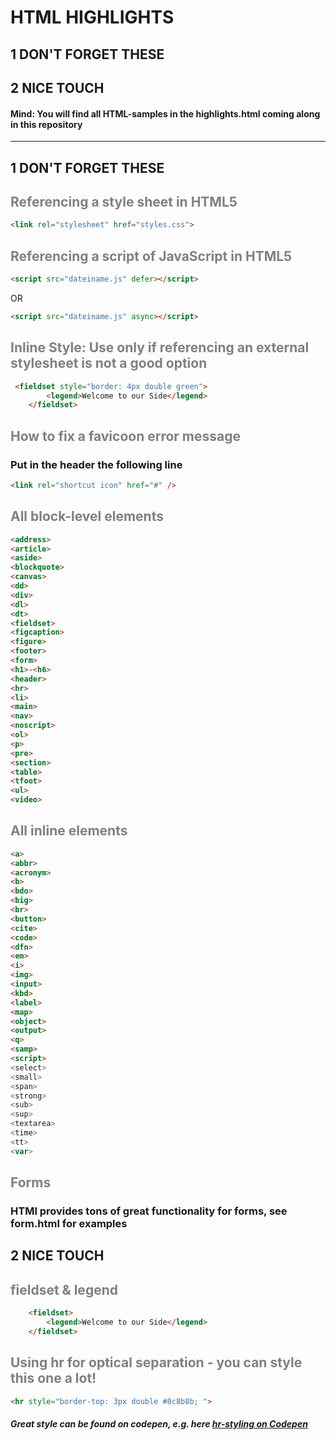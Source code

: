 # HTML HIGHLIGHTS
## 1 DON'T FORGET THESE
## 2 NICE TOUCH
#### Mind: You will find all HTML-samples in the highlights.html coming along in this repository
___
## 1 DON'T FORGET THESE
## <span style="color:grey">Referencing a style sheet in HTML5</span>

```HTML
<link rel="stylesheet" href="styles.css">
```
## <span style="color:grey">Referencing a script of JavaScript in HTML5</span>

```HTML
<script src="dateiname.js" defer></script>
```
OR
```HTML
<script src="dateiname.js" async></script>
```
## <span style="color:grey">Inline Style: Use only if referencing an external stylesheet is not a good option</span>
```HTML
 <fieldset style="border: 4px double green">
        <legend>Welcome to our Side</legend>
    </fieldset>
```
## <span style="color:grey">How to fix a favicoon error message</span>
### Put in the header the following line
```HTML
<link rel="shortcut icon" href="#" />
```


## <span style="color:grey">All block-level elements</span>
``` HTML
<address>
<article>
<aside>
<blockquote>
<canvas>
<dd>
<div>
<dl>
<dt>
<fieldset>
<figcaption>
<figure>
<footer>
<form>
<h1>-<h6>
<header>
<hr>
<li>
<main>
<nav>
<noscript>
<ol>
<p>
<pre>
<section>
<table>
<tfoot>
<ul>
<video>
```

## <span style="color:grey">All inline elements</span>
``` HTML
<a>
<abbr>
<acronym>
<b>
<bdo>
<big>
<br>
<button>
<cite>
<code>
<dfn>
<em>
<i>
<img>
<input>
<kbd>
<label>
<map>
<object>
<output>
<q>
<samp>
<script>
<select>
<small>
<span>
<strong>
<sub>
<sup>
<textarea>
<time>
<tt>
<var>
```
## <span style="color:grey">Forms</span>
### HTMl provides tons of great functionality for forms, see form.html for examples
## <span style="color:grey"></span>

## 2 NICE TOUCH
## <span style="color:grey">fieldset & legend</span>
```HTML
    <fieldset>
        <legend>Welcome to our Side</legend>
    </fieldset>
```
## <span style="color:grey">Using hr for optical separation - you can style this one a lot!</span>
```HTML
<hr style="border-top: 3px double #8c8b8b; ">
```
##### Great style can be found on codepen, e.g. here [hr-styling on Codepen](https://codepen.io/ibrahimjabbari/pen/DPQaWB)


## <span style="color:grey"></span>
## <span style="color:grey"></span>
## <span style="color:grey"></span>
## <span style="color:grey"></span>
## <span style="color:grey"></span>
## <span style="color:grey"></span>
## <span style="color:grey"></span>
## <span style="color:grey"></span>